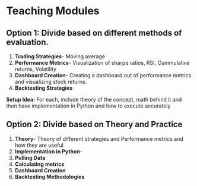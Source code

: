 # Teaching Modules
## Option 1: Divide based on different methods of evaluation. 
1. **Trading Strategies**- Moving average
1. **Performance Metrics**- Visualization of sharpe ratios, RSI, Cummulative returns, Volatility 
1. **Dashboard Creation**- Creating a dashboard out of performance metrics and visualizing stock returns. 
1. **Backtesting Strategies**

**Setup Idea:** For each, include theory of the concept, math behind it and then have implementation in Python and how to execute accurately

<h2>
  
## Option 2: Divide based on Theory and Practice
1. **Theory**- Theory of different strategies and Performance metrics and how they are useful
1. **Implementation in Python**-
  1. **Pulling Data**
  1. **Calculating metrics**
  1. **Dashboard Creation**
  1. **Backtesting Methodologies**
<h2>
  
<h1>
